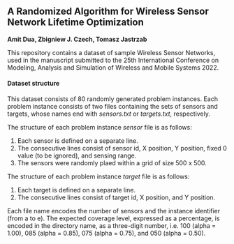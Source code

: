 ## A Randomized Algorithm for Wireless Sensor Network Lifetime Optimization

**Amit Dua, Zbigniew J. Czech, Tomasz Jastrzab**

This repository contains a dataset of sample Wireless Sensor Networks, used in the manuscript submitted to the 25th International Conference on Modeling, Analysis
and Simulation of Wireless and Mobile Systems 2022. 

#### Dataset structure

This dataset consists of 80 randomly generated problem instances. Each problem instance consists of two files containing the sets of sensors and targets, whose names end with *sensors.txt* or *targets.txt*, respectively.
 
The structure of each problem instance *sensor* file is as follows:
1. Each sensor is defined on a separate line. 
2. The consecutive lines consist of sensor id, X position, Y position, fixed 0 value (to be ignored), and sensing range.
3. The sensors were randomly plaed within a grid of size 500 x 500.

The structure of each problem instance *target* file is as follows:
1. Each target is defined on a separate line. 
2. The consecutive lines consist of target id, X position, and Y position.

Each file name encodes the number of sensors and the instance identifier (from a to e). The expected coverage level, expressed as a percentage, is encoded in the directory name, as a three-digit number, i.e. 100 (alpha = 1.00), 085 (alpha = 0.85), 075 (alpha = 0.75), and 050 (alpha = 0.50).